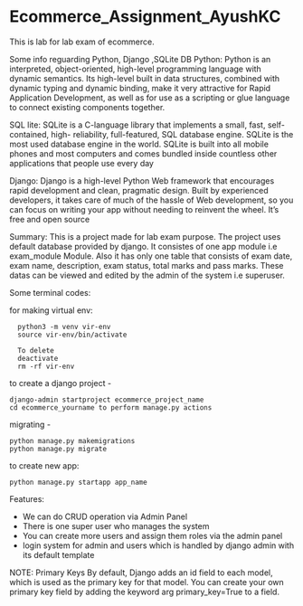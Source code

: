 # Ecommerce_Assignment_AyushKC

This is lab for lab exam of ecommerce.

Some info reguarding Python, Django ,SQLite DB
Python: Python is an interpreted, object-oriented, high-level programming language with dynamic semantics. Its high-level built in data structures, combined with dynamic typing and dynamic binding, make it very attractive for Rapid Application Development, as well as for use as a scripting or glue language to connect existing components together.

SQL lite: 
SQLite is a C-language library that implements a small, fast, self-contained, high- reliability, full-featured, SQL database engine. SQLite is the most used database engine in the world. SQLite is built into all mobile phones and most computers and comes bundled inside countless other applications that people use every day

Django:
Django is a high-level Python Web framework that encourages rapid development and clean, pragmatic design. Built by experienced developers, it takes care of much of the hassle of Web development, so you can focus on writing your app without needing to reinvent the wheel. It’s free and open source

Summary:
This is a project made for lab exam purpose. The project uses default database provided by django. It consistes of one app module i.e exam_module Module. Also it has only one table that consists of exam date, exam name, description, exam status, total marks and pass marks. These datas can be viewed and edited by the admin of the system i.e superuser.

Some terminal codes:

for making virtual env:

      python3 -m venv vir-env
      source vir-env/bin/activate

      To delete
      deactivate
      rm -rf vir-env

to create a django project - 

    django-admin startproject ecommerce_project_name
    cd ecommerce_yourname to perform manage.py actions

migrating - 

    python manage.py makemigrations 
    python manage.py migrate 

to create new app:
            
    python manage.py startapp app_name

Features:
- We can do CRUD operation via Admin Panel
- There is one super user who manages the system
- You can create more users and assign them roles via the admin panel
- login system for admin and users which is handled by django admin with its default template

NOTE: Primary Keys
By default, Django adds an id field to each model, which is used as the primary key for that model. You can create your own primary key field by adding the keyword arg primary_key=True to a field.

